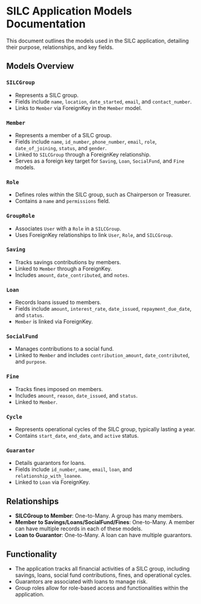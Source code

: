 # SILC Application Models Documentation

This document outlines the models used in the SILC application, detailing their purpose, relationships, and key fields.

## Models Overview

### `SILCGroup`
- Represents a SILC group.
- Fields include `name`, `location`, `date_started`, `email`, and `contact_number`.
- Links to `Member` via ForeignKey in the `Member` model.

### `Member`
- Represents a member of a SILC group.
- Fields include `name`, `id_number`, `phone_number`, `email`, `role`, `date_of_joining`, `status`, and `gender`.
- Linked to `SILCGroup` through a ForeignKey relationship.
- Serves as a foreign key target for `Saving`, `Loan`, `SocialFund`, and `Fine` models.

### `Role`
- Defines roles within the SILC group, such as Chairperson or Treasurer.
- Contains a `name` and `permissions` field.

### `GroupRole`
- Associates `User` with a `Role` in a `SILCGroup`.
- Uses ForeignKey relationships to link `User`, `Role`, and `SILCGroup`.

### `Saving`
- Tracks savings contributions by members.
- Linked to `Member` through a ForeignKey.
- Includes `amount`, `date_contributed`, and `notes`.

### `Loan`
- Records loans issued to members.
- Fields include `amount`, `interest_rate`, `date_issued`, `repayment_due_date`, and `status`.
- `Member` is linked via ForeignKey.

### `SocialFund`
- Manages contributions to a social fund.
- Linked to `Member` and includes `contribution_amount`, `date_contributed`, and `purpose`.

### `Fine`
- Tracks fines imposed on members.
- Includes `amount`, `reason`, `date_issued`, and `status`.
- Linked to `Member`.

### `Cycle`
- Represents operational cycles of the SILC group, typically lasting a year.
- Contains `start_date`, `end_date`, and `active` status.

### `Guarantor`
- Details guarantors for loans.
- Fields include `id_number`, `name`, `email`, `loan`, and `relationship_with_loanee`.
- Linked to `Loan` via ForeignKey.

## Relationships

- **SILCGroup to Member**: One-to-Many. A group has many members.
- **Member to Savings/Loans/SocialFund/Fines**: One-to-Many. A member can have multiple records in each of these models.
- **Loan to Guarantor**: One-to-Many. A loan can have multiple guarantors.

## Functionality

- The application tracks all financial activities of a SILC group, including savings, loans, social fund contributions, fines, and operational cycles.
- Guarantors are associated with loans to manage risk.
- Group roles allow for role-based access and functionalities within the application.
